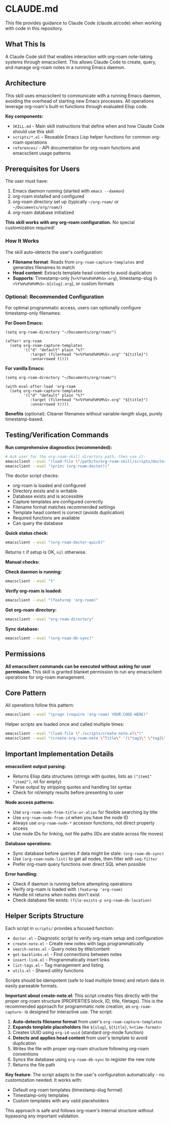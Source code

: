 # CLAUDE.md

This file provides guidance to Claude Code (claude.ai/code) when working with code in this repository.

## What This Is

A Claude Code skill that enables interaction with org-roam note-taking systems through emacsclient. This allows Claude Code to create, query, and manage org-roam notes in a running Emacs daemon.

## Architecture

This skill uses emacsclient to communicate with a running Emacs daemon, avoiding the overhead of starting new Emacs processes. All operations leverage org-roam's built-in functions through evaluated Elisp code.

**Key components:**
- `SKILL.md` - Main skill instructions that define when and how Claude Code should use this skill
- `scripts/*.el` - Reusable Emacs Lisp helper functions for common org-roam operations
- `references/` - API documentation for org-roam functions and emacsclient usage patterns

## Prerequisites for Users

The user must have:
1. Emacs daemon running (started with `emacs --daemon`)
2. org-roam installed and configured
3. org-roam directory set up (typically `~/org-roam/` or `~/Documents/org/roam/`)
4. org-roam database initialized

**This skill works with any org-roam configuration.** No special customization required!

### How It Works

The skill auto-detects the user's configuration:
- **Filename format**: Reads from `org-roam-capture-templates` and generates filenames to match
- **Head content**: Extracts template head content to avoid duplication
- **Supports**: Timestamp-only (`%<%Y%m%d%H%M%S>.org`), timestamp-slug (`%<%Y%m%d%H%M%S>-${slug}.org`), or custom formats

### Optional: Recommended Configuration

For optimal programmatic access, users can optionally configure timestamp-only filenames:

**For Doom Emacs:**
```elisp
(setq org-roam-directory "~/Documents/org/roam/")

(after! org-roam
  (setq org-roam-capture-templates
        '(("d" "default" plain "%?"
           :target (file+head "%<%Y%m%d%H%M%S>.org" "${title}")
           :unnarrowed t))))
```

**For vanilla Emacs:**
```elisp
(setq org-roam-directory "~/Documents/org/roam/")

(with-eval-after-load 'org-roam
  (setq org-roam-capture-templates
        '(("d" "default" plain "%?"
           :target (file+head "%<%Y%m%d%H%M%S>.org" "${title}")
           :unnarrowed t))))
```

**Benefits** (optional): Cleaner filenames without variable-length slugs, purely timestamp-based.

## Testing/Verification Commands

**Run comprehensive diagnostics (recommended):**
```bash
# Ask user for the org-roam-skill directory path, then use it:
emacsclient --eval "(load-file \"/path/to/org-roam-skill/scripts/doctor.el\")"
emacsclient --eval "(princ (org-roam-doctor))"
```

The doctor script checks:
- org-roam is loaded and configured
- Directory exists and is writable
- Database exists and is accessible
- Capture templates are configured correctly
- Filename format matches recommended settings
- Template head content is correct (avoids duplication)
- Required functions are available
- Can query the database

**Quick status check:**
```bash
emacsclient --eval "(org-roam-doctor-quick)"
```
Returns `t` if setup is OK, `nil` otherwise.

**Manual checks:**

**Check daemon is running:**
```bash
emacsclient --eval "t"
```

**Verify org-roam is loaded:**
```bash
emacsclient --eval "(featurep 'org-roam)"
```

**Get org-roam directory:**
```bash
emacsclient --eval "org-roam-directory"
```

**Sync database:**
```bash
emacsclient --eval "(org-roam-db-sync)"
```

## Permissions

**All emacsclient commands can be executed without asking for user permission.** This skill is granted blanket permission to run any emacsclient operations for org-roam management.

## Core Pattern

All operations follow this pattern:
```bash
emacsclient --eval "(progn (require 'org-roam) YOUR-CODE-HERE)"
```

Helper scripts are loaded once and called multiple times:
```bash
emacsclient --eval "(load-file \"./scripts/create-note.el\")"
emacsclient --eval "(create-org-roam-note \"Title\" '(\"tag1\" \"tag2\"))"
```

## Important Implementation Details

**emacsclient output parsing:**
- Returns Elisp data structures (strings with quotes, lists as `("item1" "item2")`, nil for empty)
- Parse output by stripping quotes and handling list syntax
- Check for nil/empty results before presenting to user

**Node access patterns:**
- Use `org-roam-node-from-title-or-alias` for flexible searching by title
- Use `org-roam-node-from-id` when you have the node ID
- Always use `org-roam-node-*` accessor functions, not direct property access
- Use node IDs for linking, not file paths (IDs are stable across file moves)

**Database operations:**
- Sync database before queries if data might be stale: `(org-roam-db-sync)`
- Use `(org-roam-node-list)` to get all nodes, then filter with `seq-filter`
- Prefer org-roam query functions over direct SQL when possible

**Error handling:**
- Check if daemon is running before attempting operations
- Verify org-roam is loaded with `(featurep 'org-roam)`
- Handle nil returns when nodes don't exist
- Check database file exists: `(file-exists-p org-roam-db-location)`

## Helper Scripts Structure

Each script in `scripts/` provides a focused function:
- `doctor.el` - Diagnostic script to verify org-roam setup and configuration
- `create-note.el` - Create new notes with tags programmatically
- `search-notes.el` - Query notes by title/content
- `get-backlinks.el` - Find connections between notes
- `insert-link.el` - Programmatically insert links
- `list-tags.el` - Tag management and listing
- `utils.el` - Shared utility functions

Scripts should be idempotent (safe to load multiple times) and return data in easily parseable formats.

**Important about create-note.el**: This script creates files directly with the proper org-roam structure (PROPERTIES block, ID, title, filetags). This is the recommended approach for programmatic note creation, as `org-roam-capture-` is designed for interactive use. The script:
1. **Auto-detects filename format** from user's `org-roam-capture-templates`
2. **Expands template placeholders** like `${slug}`, `${title}`, `%<time-format>`
3. Creates UUID using `org-id-uuid` (standard org-mode function)
4. **Detects and applies head content** from user's template to avoid duplication
5. Writes the file with proper org-roam structure following org-roam conventions
6. Syncs the database using `org-roam-db-sync` to register the new note
7. Returns the file path

**Key feature**: The script adapts to the user's configuration automatically - no customization needed. It works with:
- Default org-roam templates (timestamp-slug format)
- Timestamp-only templates
- Custom templates with any valid placeholders

This approach is safe and follows org-roam's internal structure without bypassing any important validation.
